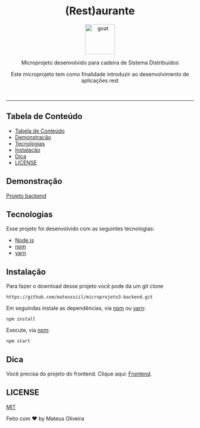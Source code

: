 <div align="center">
<h1>(Rest)aurante</h1>

<a href="https://pt.seaicons.com/wp-content/uploads/2015/10/Pie-icon.png">
  <img
    height="80"
    width="80"
    alt="goat"
    src="https://pt.seaicons.com/wp-content/uploads/2015/10/Pie-icon.png"
  />
</a>

<p>Microprojeto desenvolvido para cadeira de Sistema Distribuidos</p>
<p>Este microprojeto tem como finalidade introduzir ao desenvolvimento de aplicações rest</p>

<br />
</div>

<hr />

<!-- prettier-ignore-end -->
## Tabela de Conteúdo

- [Tabela de Conteúdo](#tabela-de-conteúdo)
- [Demonstração](#demonstração)
- [Tecnologias](#tecnologias)
- [Instalação](#instalação)
- [Dica](#dica)
- [LICENSE](#license)

<!-- END doctoc generated TOC please keep comment here to allow auto update -->

## Demonstração

<a href="https://microprojeto3-backend.herokuapp.com/">Projeto backend</a>

## Tecnologias

Esse projeto foi desenvolvido com as seguintes tecnologias:

- [Node.js](https://nodejs.org/en/)
- [npm](https://www.npmjs.com/)
- [yarn](https://classic.yarnpkg.com)
## Instalação

Para fazer o download desse projeto você pode da um git clone

```
https://github.com/mateussiil/microprojeto3-backend.git
```

Em seguindas instale as dependências, via [npm][npm] ou [yarn][yarn]:

```
npm install
```

Execute, via [npm][npm]:

```
npm start
```


## Dica

Você precisa do projeto do frontend. Clique aqui: <a href="https://github.com/mateussiil/microprojeto-3-frontend">Frontend</a>.

## LICENSE

[MIT](LICENSE)

<!-- prettier-ignore-start -->

[npm]: https://www.npmjs.com/
[yarn]: https://classic.yarnpkg.com
[node]: https://nodejs.org

Feito com ♥ by Mateus Oliveira 

<!-- prettier-ignore-end -->